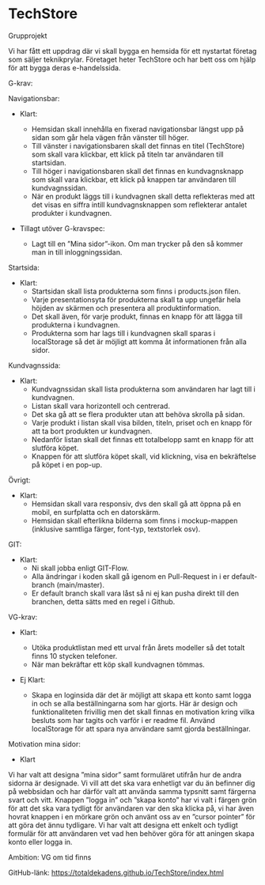 # TechStore
Grupprojekt

Vi har fått ett uppdrag där vi skall bygga en hemsida för ett nystartat företag som säljer teknikprylar. Företaget heter TechStore och har bett oss om hjälp för att bygga deras e-handelssida.


G-krav:

Navigationsbar:

*	Klart:
      * Hemsidan skall innehålla en fixerad navigationsbar längst upp på sidan som går hela vägen från vänster till höger.
      *	Till vänster i navigationsbaren skall det finnas en titel (TechStore) som skall vara klickbar, ett klick på titeln tar användaren till startsidan.
      *	Till höger i navigationsbaren skall det finnas en kundvagnsknapp som skall vara klickbar, ett klick på knappen tar användaren till kundvagnssidan.
      *	När en produkt läggs till i kundvagnen skall detta reflekteras med att det visas en siffra intill kundvagnsknappen som reflekterar antalet produkter i kundvagnen.

*	Tillagt utöver G-kravspec:
      *	Lagt till en ”Mina sidor”-ikon. Om man trycker på den så kommer man in till inloggningssidan.

Startsida:

*    Klart:
     * Startsidan skall lista produkterna som finns i products.json filen.
     * Varje presentationsyta för produkterna skall ta upp ungefär hela höjden av skärmen och presentera all produktinformation.
     * Det skall även, för varje produkt, finnas en knapp för att lägga till produkterna i kundvagnen.
     * Produkterna som har lags till i kundvagnen skall sparas i localStorage så det är möjligt att komma åt informationen från alla sidor.

Kundvagnssida:

*	Klart:
      *	Kundvagnssidan skall lista produkterna som användaren har lagt till i kundvagnen.
      *	Listan skall vara horizontell och centrerad.
      *	Det ska gå att se flera produkter utan att behöva skrolla på sidan.
      *	Varje produkt i listan skall visa bilden, titeln, priset och en knapp för att ta bort produkten ur kundvagnen.
      *	Nedanför listan skall det finnas ett totalbelopp samt en knapp för att slutföra köpet.
      *	Knappen för att slutföra köpet skall, vid klickning, visa en bekräftelse på köpet i en pop-up. 

Övrigt: 

*	Klart:
      *	Hemsidan skall vara responsiv, dvs den skall gå att öppna på en mobil, en surfplatta och en datorskärm.
      *	Hemsidan skall efterlikna bilderna som finns i mockup-mappen (inklusive samtliga färger, font-typ, textstorlek osv).

GIT:

*	Klart:
      *	Ni skall jobba enligt GIT-Flow.
      *	Alla ändringar i koden skall gå igenom en Pull-Request in i er default-branch (main/master).
      *	Er default branch skall vara låst så ni ej kan pusha direkt till den branchen, detta sätts med en regel i Github.


VG-krav: 

*	Klart:
      *	Utöka produktlistan med ett urval från årets modeller så det totalt finns 10 stycken telefoner.
      *	När man bekräftar ett köp skall kundvagnen tömmas.

*	Ej Klart:
      *	Skapa en loginsida där det är möjligt att skapa ett konto samt logga in och se alla beställningarna som har gjorts. Här är design och funktionaliteten frivillig men det        skall finnas en motivation kring vilka besluts som har tagits och varför i er readme fil. Använd localStorage för att spara nya användare samt gjorda beställningar.

Motivation mina sidor:

* Klart 

Vi har valt att designa ”mina sidor” samt formuläret utifrån hur de andra sidorna är designade. Vi vill att det ska vara enhetligt var du än befinner dig på webbsidan och har därför valt att använda samma typsnitt samt färgerna svart och vitt. Knappen ”logga in” och ”skapa konto” har vi valt i färgen grön för att det ska vara tydligt för användaren var den ska klicka på, vi har även hovrat knappen i en mörkare grön och använt oss av en ”cursor pointer” för att göra det ännu tydligare. Vi har valt att designa ett enkelt och tydligt formulär för att användaren vet vad hen behöver göra för att aningen skapa konto eller logga in.


Ambition: 
VG om tid finns

GitHub-länk:
https://totaldekadens.github.io/TechStore/index.html
